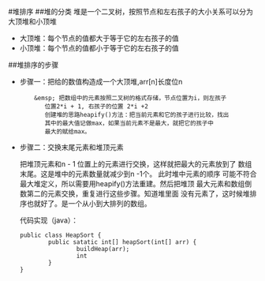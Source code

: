 #堆排序
##堆的分类
堆是一个二叉树，按照节点和左右孩子的大小关系可以分为大顶堆和小顶堆

- 大顶堆：每个节点的值都大于等于它的左右孩子的值
- 小顶堆：每个节点的值都小于等于它的左右孩子的值

##堆排序的步骤

- 步骤一：把给的数值构造成一个大顶堆,arr[n]长度位n

          &emsp; 把数组中的元素按照二叉树的格式存储，节点位置为i，则左孩子
             位置2*i + 1, 右孩子的位置 2*i +2
             创建堆的思路heapify()方法：把当前元素和它的孩子进行比较，找出
             其中的最大值记做max，如果当前元素不是最大，就把它的孩子中
             最大的赋给max。

        

- 步骤二：交换末尾元素和堆顶元素
    
    把堆顶元素和n - 1 位置上的元素进行交换，这样就把最大的元素放到了
    数组末尾。这是堆中的元素数量就减少到n -1个。  此时堆中元素的顺序
    可能不符合最大堆定义，所以需要用heapify()方法重建。然后把堆顶
    最大元素和数组倒数第二的元素交换，重复进行这些步骤。知道堆里面
    没有元素了，这时候堆排序也就好了。是一个从小到大排列的数组。

    代码实现（java）：

    ```
    public class HeapSort {
            public satatic int[] heapSort(int[] arr) {
                    buildHeap(arr);
                    int 
            }
    }
    ```